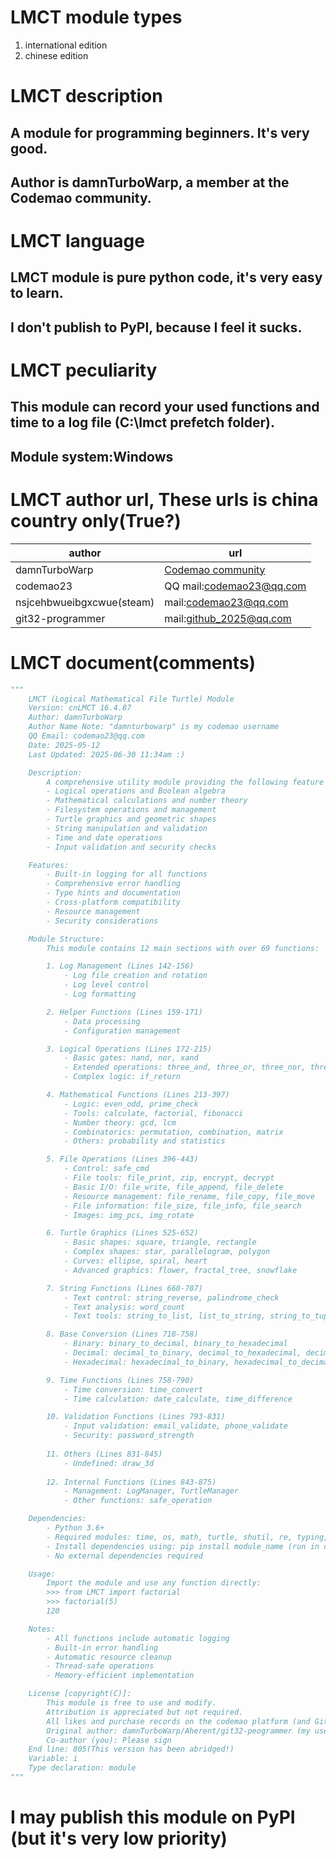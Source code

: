 # LMCT module types

1. international edition
2. chinese edition

# LMCT description

## A module for programming beginners. It's very good.
## Author is damnTurboWarp, a member at the Codemao community.

# LMCT language

## LMCT module is pure python code, it's very easy to learn.
## I don't publish to PyPI, because I feel it sucks.

# LMCT peculiarity

## This module can record your used functions and time to a log file (C:\lmct prefetch folder).
## Module system:Windows

# LMCT author url, These urls is china country only(True?)

|         author          |                            url                              |
|-------------------------|-------------------------------------------------------------|
|damnTurboWarp            |[Codemao community](https://shequ.codemao.cn/user/1274549095)|
|codemao23                |QQ mail:codemao23@qq.com                                     |
|nsjcehbwueibgxcwue(steam)|mail:codemao23@qq.com                                        |
|git32-programmer         |mail:github_2025@qq.com                                      |

# LMCT document(comments)

```python
"""
    LMCT (Logical Mathematical File Turtle) Module
    Version: cnLMCT 16.4.87
    Author: damnTurboWarp
    Author Name Note: "damnturbowarp" is my codemao username
    QQ Email: codemao23@qq.com
    Date: 2025-05-12
    Last Updated: 2025-06-30 11:34am :)

    Description:
        A comprehensive utility module providing the following feature sets:
        - Logical operations and Boolean algebra
        - Mathematical calculations and number theory
        - Filesystem operations and management
        - Turtle graphics and geometric shapes
        - String manipulation and validation
        - Time and date operations
        - Input validation and security checks

    Features:
        - Built-in logging for all functions
        - Comprehensive error handling
        - Type hints and documentation
        - Cross-platform compatibility
        - Resource management
        - Security considerations

    Module Structure:
        This module contains 12 main sections with over 69 functions:

        1. Log Management (Lines 142-156)
            - Log file creation and rotation
            - Log level control
            - Log formatting

        2. Helper Functions (Lines 159-171)
            - Data processing
            - Configuration management

        3. Logical Operations (Lines 172-215)
            - Basic gates: nand, nor, xand
            - Extended operations: three_and, three_or, three_nor, three_nand
            - Complex logic: if_return

        4. Mathematical Functions (Lines 213-397)
            - Logic: even_odd, prime_check
            - Tools: calculate, factorial, fibonacci
            - Number theory: gcd, lcm
            - Combinatorics: permutation, combination, matrix
            - Others: probability and statistics

        5. File Operations (Lines 396-443)
            - Control: safe_cmd
            - File tools: file_print, zip, encrypt, decrypt
            - Basic I/O: file_write, file_append, file_delete
            - Resource management: file_rename, file_copy, file_move
            - File information: file_size, file_info, file_search
            - Images: img_pcs, img_rotate

        6. Turtle Graphics (Lines 525-652)
            - Basic shapes: square, triangle, rectangle
            - Complex shapes: star, parallelogram, polygon
            - Curves: ellipse, spiral, heart
            - Advanced graphics: flower, fractal_tree, snowflake

        7. String Functions (Lines 660-707)
            - Text control: string_reverse, palindrome_check
            - Text analysis: word_count
            - Text tools: string_to_list, list_to_string, string_to_tuple, string_to_ascii, ascii_to_string

        8. Base Conversion (Lines 718-758)
            - Binary: binary_to_decimal, binary_to_hexadecimal
            - Decimal: decimal_to_binary, decimal_to_hexadecimal, decimal_to_octal
            - Hexadecimal: hexadecimal_to_binary, hexadecimal_to_decimal

        9. Time Functions (Lines 758-790)
            - Time conversion: time_convert
            - Time calculation: date_calculate, time_difference

        10. Validation Functions (Lines 793-831)
            - Input validation: email_validate, phone_validate
            - Security: password_strength
    
        11. Others (Lines 831-845)
            - Undefined: draw_3d
    
        12. Internal Functions (Lines 843-875)
            - Management: LogManager, TurtleManager
            - Other functions: safe_operation

    Dependencies:
        - Python 3.6+
        - Required modules: time, os, math, turtle, shutil, re, typing, pathlib, dataclasses, subprocess, functools, logging, matplotlib, pillow, mpl_toolkits.mpl3d
        - Install dependencies using: pip install module_name (run in cmd)
        - No external dependencies required

    Usage:
        Import the module and use any function directly:
        >>> from LMCT import factorial
        >>> factorial(5)
        120

    Notes:
        - All functions include automatic logging
        - Built-in error handling
        - Automatic resource cleanup
        - Thread-safe operations
        - Memory-efficient implementation

    License [copyright(C)]:
        This module is free to use and modify.
        Attribution is appreciated but not required.
        All likes and purchase records on the codemao platform (and GitHub) belong to the original author.
        Original author: damnTurboWarp/Aherent/git32-peogrammer (my usernames on other platforms, see README.md in the repository for profile URLs)
        Co-author (you): Please sign
    End line: 805(This version has been abridged!)
    Variable: i
    Type declaration: module
"""

```
# I may publish this module on PyPI (but it's very low priority)